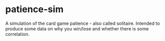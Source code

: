 # patience-sim
A simulation of the card game patience - also called solitaire. Intended to produce some data on why you win/lose and whether there is some correlation.
